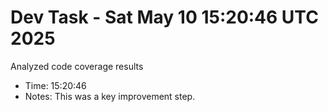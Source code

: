 # Dev Task - Sat May 10 15:20:46 UTC 2025
Analyzed code coverage results
- Time: 15:20:46
- Notes: This was a key improvement step.
